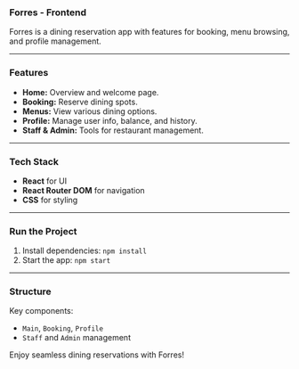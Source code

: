 ### **Forres - Frontend**  
Forres is a dining reservation app with features for booking, menu browsing, and profile management.

---

### **Features**
- **Home:** Overview and welcome page.  
- **Booking:** Reserve dining spots.  
- **Menus:** View various dining options.  
- **Profile:** Manage user info, balance, and history.  
- **Staff & Admin:** Tools for restaurant management.

---

### **Tech Stack**  
- **React** for UI  
- **React Router DOM** for navigation  
- **CSS** for styling  

---

### **Run the Project**
1. Install dependencies: `npm install`  
2. Start the app: `npm start`  

--- 

### **Structure**
Key components:  
- `Main`, `Booking`, `Profile`  
- `Staff` and `Admin` management  

Enjoy seamless dining reservations with Forres!
